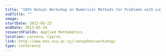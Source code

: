```yaml
---
title: "10th Annual Workshop on Numerical Methods for Problems with Layer Phenomena"
subTitle: ""
image:
startDate: 2013-05-23
endDate: 2013-05-24
researchFields: Applied Mathematics
location: Larnaca, Cyprus
link: http://www.mas.ucy.ac.cy/~xenophon/workshop/
type: conference
---
```

